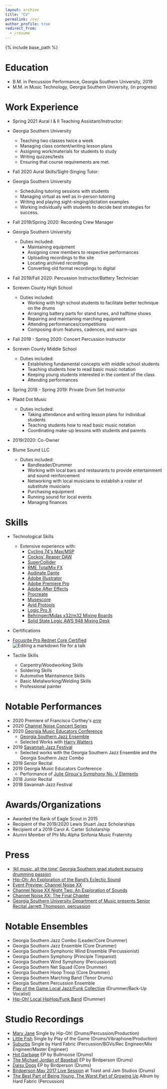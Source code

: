 ```yaml
---
layout: archive
title: "CV"
permalink: /cv/
author_profile: true
redirect_from:
  - /resume
---
```


{% include base_path %}

Education
======
* B.M. in Percussion Performance, Georgia Southern University, 2019
* M.M. in Music Technology, Georgia Southern University, (in progress)

Work Experience
======
 * Spring 2021 Aural I & II Teaching Assistant/Instructor: 
 * Georgia Southern University
    * Teaching two classes twice a week
    * Managing class content/writing lesson plans 
    * Assigning work/materials for students to study
    * Writing quizzes/tests
    * Ensuring that course requirements are met.

 * Fall 2020 Aural Skills/Sight-Singing Tutor: 
 * Georgia Southern University
    * Scheduling tutoring sessions with students 
    * Managing virtual as well as in-person tutoring 
    * Writing and playing sight-singing/dictation examples
    * Working individually with students to decide best 
    strategies for success. 

* Fall 2019/Spring 2020: Recording Crew Manager
* Georgia Southern University 
  * Duties included: 
     * Maintaining equipment   
     * Assigning crew members to respective performances
     * Uploading recordings to the site
     * Locating archived recordings
     * Converting old format recordings to digital
  
* Fall 2019/Fall 2020: Percussion Instructor/Battery Technician
* Screven County High School 
  * Duties included: 
     * Working with high school students to facilitate better 
     technique on the drums 
     * Arranging battery parts for stand tunes, and halftime shows
     * Repairing and maintaining marching equipment 
     * Attending performances/competitions
     * Composing drum features, cadences, and warm-ups

* Fall 2019 - Spring 2020: Concert Percussion Instructor
* Screven County Middle School
  * Duties included: 
     * Establishing fundamental concepts with middle school students
     * Teaching students how to read basic music notation
     * Keeping young students interested in the content of the class
     * Attending performances
     
* Spring 2018 - Spring 2019: Private Drum Set Instructor
* Pladd Dot Music 
  * Duties included: 
     * Taking attendance and writing lesson plans for individual 
     students
     * Teaching students how to read basic music notation
     * Coordinating make-up lessons with students and parents 
    
* 2019/2020: Co-Owner 
* Blume Sound LLC
  * Duties included: 
    * Bandleader/Drummer 
     * Working with local bars and restaurants to provide entertainment
     and sound reinforcement 
     * Networking with local musicians to establish a roster of 
     substitute musicians 
     * Purchasing equipment
     * Running sound for local events
    * Managing finances
  
Skills
======
* Technological Skills
  * Extensive experience with:
    * [Cycling 74's Max/MSP](https://cycling74.com/products/max)
    * [Cockos' Reaper DAW](https://www.reaper.fm/) 
    * [SuperCollider](https://supercollider.github.io/)
    * [RME TotalMix FX](https://www.rme-usa.com/totalmix-fx.html)
    * [Audinate Dante](https://www.audinate.com/)
    * [Adobe Illustrator](https://www.adobe.com/products/illustrator.html?sdid=KKQML&mv=search&ef_id=Cj0KCQiA2af-BRDzARIsAIVQUOdfm96CDZAez0isva0IU5TksyRl6hJWQJLr6fpYnU2Vvane5tKn2gMaAqnTEALw_wcB:G:s&s_kwcid=AL!3085!3!442365417815!e!!g!!adobe%20illustrator&gclid=Cj0KCQiA2af-BRDzARIsAIVQUOdfm96CDZAez0isva0IU5TksyRl6hJWQJLr6fpYnU2Vvane5tKn2gMaAqnTEALw_wcB)
    * [Adobe Premiere Pro](https://www.adobe.com/products/premiere.html?sdid=KKQOM&mv=search&kw=test&ef_id=Cj0KCQiA2af-BRDzARIsAIVQUOcgzlWSNKNqC26yav4rZP3RpDhfalCKOrmwt0Q0EvvI0IUkz9DQuQsaAv0-EALw_wcB:G:s&s_kwcid=AL!3085!3!469900475437!e!!g!!adobe%20premiere&gclid=Cj0KCQiA2af-BRDzARIsAIVQUOcgzlWSNKNqC26yav4rZP3RpDhfalCKOrmwt0Q0EvvI0IUkz9DQuQsaAv0-EALw_wcB)
    * [Adobe After Effects](https://www.adobe.com/products/aftereffects.html?sdid=KKQOW&mv=search&kw=test&ef_id=Cj0KCQiA2af-BRDzARIsAIVQUOeCudQ326-1ksNUeSddYX_4rJeQ0heZ5tdsVVSqdVWt6XhmegghgwIaAtwtEALw_wcB:G:s&s_kwcid=AL!3085!3!469900475185!e!!g!!adobe%20after%20effects&gclid=Cj0KCQiA2af-BRDzARIsAIVQUOeCudQ326-1ksNUeSddYX_4rJeQ0heZ5tdsVVSqdVWt6XhmegghgwIaAtwtEALw_wcB)
    * [Procreate](https://procreate.art/)
    * [Musescore](https://musescore.org/en)
    * [Avid Protools](https://www.avid.com)
    * [Logic Pro X](https://www.apple.com/logic-pro/)
    * [Behringer/Midas x32/m32 Mixing Boards](https://www.behringer.com/product.html?modelCode=P0ASF)
    * [Solid State Logic AWS 948 Mixing Desk](https://www.solid-state-logic.co.jp/docs/AWS_Owners_Manual.pdf)

* Certifications 
 * [Focusrite Pro Rednet Core Certified](https://pro.focusrite.com/)    
 ![Editing a markdown file for a talk](/images/Core-Training-Rednet_Certification-Badge.png)

* Tactile Skills
  * Carpentry/Woodworking Skills
  * Soldering Skills
  * Automotive Maintainence Skills
  * Basic Metalworking/Welding Skills
  * Professional painter 

Notable Performances
======
* 2020 Premiere of Francisco Corthey's [*erre*](https://www.youtube.com/watch?v=MhOF9UN2f2A)
* 2020 [Channel Noise Concert Series](https://thegeorgeanne.com/1025/reflector/reflector-arts-entertainment/channel-noise-xx-the-final-chapter/)
* 2020 [Georgia Music Educators Conference](https://www.gmea.org/)
  * [Georgia Southern Jazz Ensemble](https://cah.georgiasouthern.edu/music/areas/jazz/) 
  * Selected Works with [Harry Watters](http://www.harrywatters.com/)
* 2019 [Savannah Jazz Festival](https://savannahjazz.org/)
  * Selected works with the Georgia Southern Jazz Ensemble and 
  the Georgia Southern Jazz Combo
* 2019 Senior Recital
* 2019 Georgia Music Educators Conference
  * Performance of [Julie Giroux's Symphony No. V Elements](https://www.juliegiroux.org/symphony-no-v-elements)
* 2018 Junior Recital
* 2018 Savannah Jazz Festival

Awards/Organizations
======
* Awarded the Rank of Eagle Scout in 2015
* Recipient of the 2019/2020 Lewis Stuart Jazz Scholarships
* Recipient of a 2019 Carol A. Carter Scholarship 
* Alumni Member of Phi Mu Alpha Sinfonia Music Fraternity 

Press
======
* [‘All music, all the time’ Georgia Southern grad student pursuing drumming passion](https://www.wsav.com/photog-showcase/all-music-all-the-time-georgia-southern-grad-student-pursuing-drumming-passion/)
* [Hip-Oh: An Exploration of the Band’s Eclectic Sound](https://thegeorgeanne.com/22645/reflector/hip-oh-an-exploration-of-the-bands-eclectic-sound/)
* [Event Preview: Channel Noise XX](https://thegeorgeanne.com/999/reflector/reflector-arts-entertainment/event-preview-channel-noise-xx/)
* [Channel Noise XX Night Two: An Exploration of Sounds](https://thegeorgeanne.com/961/reflector/reflector-arts-entertainment/channel-noise-xx-night-two-an-exploration-of-sounds/)
* [Channel Noise XX: The Final Chapter](https://thegeorgeanne.com/1025/reflector/reflector-arts-entertainment/channel-noise-xx-the-final-chapter/)
* [Georgia Southern University Department of Music presents Senior Recital Jarrett Thompson, percussion](https://calendar.georgiasouthern.edu/event/georgia_southern_university_department_of_music_presents_4253#.X8u7i2hKiUk)

Notable Ensembles
======
* Georgia Southern Jazz Combo (Leader/Core Drummer)
* Georgia Southern Jazz Ensemble (Core Drummer)
* Georgia Southern Symphonic Wind Ensemble (Percussionist)
* Georgia Southern Symphony (Principle Timpanist)
* Georgia Southern Wind Symphony (Percussionist)
* Georgia Southern Net Squad (Core Drummer) 
* Georgia Southern Hoop Troop (Core Drummer) 
* Georgia Southern Marching Band (Tenor Drums) 
* Georgia Southern Percussion Ensemble 
* [Play of the Game Local Jazz/Funk Collective](https://www.instagram.com/playofthegameband/) (Drummer/Back-Up Vocalist)
* [Hip-Oh! Local HipHop/Funk Band](https://www.instagram.com/hipohmusic/) (Drummer) 


Studio Recordings
======
* [Mary Jane](https://www.youtube.com/watch?v=_Gd8PbdFR-M) Single by Hip-Oh! (Drums/Percussion/Production)
* [Little Fish](https://www.youtube.com/watch?v=XBDf9AOVZJ8) Single by Play of the Game (Drums/Vibraphone/Production)
* [Suburbs](https://www.youtube.com/watch?v=a6RLQJnKSzI) Single by Hard Fabric (Percussion/BGVs/Rec Engineer/Mix Engineer/Master Engineer)
* [Hot Garbage](https://www.youtube.com/watch?v=p4XBxnRM4OQ&list=OLAK5uy_n7Jlm8UqLwUYgF0xKuY0Ol9KW8DJ36hG8) EP by Bullmoose (Drums)
* [The Michael Jordan of Baseball](https://www.youtube.com/watch?v=5aV4oRdfPtY&list=OLAK5uy_mmaak2pBDiKdBa7VTeMBpgSTdhlral-jQ) EP by Birdperson (Drums)
* [Daisy Dogs](https://www.youtube.com/watch?v=r6c_AnuHal0&list=OLAK5uy_kgt6_3gA-Dc-Xyb9bDBznUlpiLdG9s7fQ) EP by Birdperson (Drums)
* [Birdperson May 2017 Live Session](https://www.youtube.com/watch?v=XX3yCctF5Bs) at Toast and Jam Studios (Drums)
* [The Best Part of Being Young, The Worst Part of Growing Up](https://www.youtube.com/watch?v=s2a3QYtIG6w) Album by Hard Fabric (Percussion)
